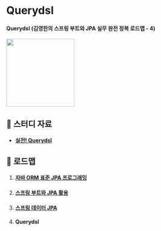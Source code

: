 # Querydsl

#### Querydsl (김영한의 스프링 부트와 JPA 실무 완전 정복 로드맵 - 4)

<img src="https://github.com/hyunmin0317/Querydsl/assets/63601183/a34f779f-faa0-42df-9361-b0ecf2d19a6e" height="180"/>

## :book: 스터디 자료

* #### [실전! Querydsl](https://www.inflearn.com/course/querydsl-%EC%8B%A4%EC%A0%84)

## :notebook_with_decorative_cover: 로드맵

1. #### [자바 ORM 표준 JPA 프로그래밍](https://github.com/hyunmin0317/JPA)
2. #### [스프링 부트와 JPA 활용](https://github.com/hyunmin0317/Spring-Boot-JPA)
3. #### [스프링 데이터 JPA](https://github.com/hyunmin0317/Spring-Data-JPA)
4. #### Querydsl
